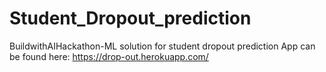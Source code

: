 # Student_Dropout_prediction
BuildwithAIHackathon-ML solution for student dropout prediction
App can be found here: https://drop-out.herokuapp.com/
